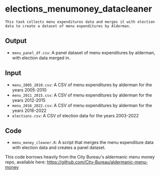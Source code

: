# elections_menumoney_datacleaner
    This task collects menu expenditures data and merges it with election data to create a dataset of menu expenditures by Alderman. 

## Output
* `menu_panel_df.csv`: A panel dataset of menu expenditures by alderman, with election data merged in.
## Input
* `menu_2005_2010.csv`: A CSV of menu expenditures by alderman for the years 2005-2010
* `menu_2011_2015.csv`: A CSV of menu expenditures by alderman for the years 2012-2015
* `menu_2016_2022.csv`: A CSV of menu expenditures by alderman for the years 2016-2022
* `elections.csv`: A CSV of election data for the years 2003-2022
## Code
* `menu_money_cleaner.R`: A script that merges the menu expenditure data with election data and creates a panel dataset.

This code borrows heavily from the City Bureau's aldermanic menu money repo, available here:
https://github.com/City-Bureau/aldermanic-menu-money